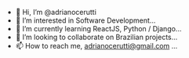 - 👋 Hi, I’m @adrianocerutti
- 👀 I’m interested in Software Development...
- 🌱 I’m currently learning ReactJS, Python / Django...
- 💞️ I’m looking to collaborate on Brazilian projects...
- 📫 How to reach me, adrianocerutti@gmail.com ...

<!---
adrianocerutti/adrianocerutti is a ✨ special ✨ repository because its `README.md` (this file) appears on your GitHub profile.
You can click the Preview link to take a look at your changes.
--->
